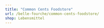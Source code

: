 ```yaml
---
title: "Common Cents Foodstore"
url: /belle-fourche/common-cents-foodstore/
shop: Lebensmittel
---
```

